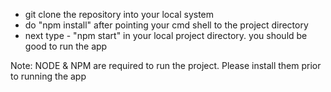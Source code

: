 - git clone the repository into your local system 
- do "npm install" after pointing your cmd shell to the project directory
- next type - "npm start" in your local project directory. you should be good to run the app

Note: NODE & NPM are required to run the project. Please install them prior to running the app
